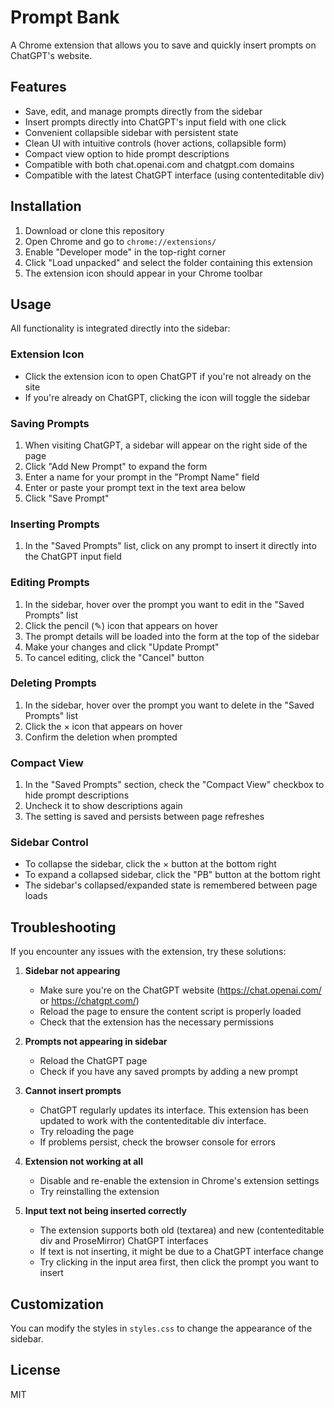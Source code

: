 # Prompt Bank

A Chrome extension that allows you to save and quickly insert prompts on ChatGPT's website.

## Features

- Save, edit, and manage prompts directly from the sidebar
- Insert prompts directly into ChatGPT's input field with one click
- Convenient collapsible sidebar with persistent state
- Clean UI with intuitive controls (hover actions, collapsible form)
- Compact view option to hide prompt descriptions
- Compatible with both chat.openai.com and chatgpt.com domains
- Compatible with the latest ChatGPT interface (using contenteditable div)

## Installation

1. Download or clone this repository
2. Open Chrome and go to `chrome://extensions/`
3. Enable "Developer mode" in the top-right corner
4. Click "Load unpacked" and select the folder containing this extension
5. The extension icon should appear in your Chrome toolbar

## Usage

All functionality is integrated directly into the sidebar:

### Extension Icon

- Click the extension icon to open ChatGPT if you're not already on the site
- If you're already on ChatGPT, clicking the icon will toggle the sidebar

### Saving Prompts

1. When visiting ChatGPT, a sidebar will appear on the right side of the page
2. Click "Add New Prompt" to expand the form
3. Enter a name for your prompt in the "Prompt Name" field
4. Enter or paste your prompt text in the text area below
5. Click "Save Prompt"

### Inserting Prompts

1. In the "Saved Prompts" list, click on any prompt to insert it directly into the ChatGPT input field

### Editing Prompts

1. In the sidebar, hover over the prompt you want to edit in the "Saved Prompts" list
2. Click the pencil (✎) icon that appears on hover
3. The prompt details will be loaded into the form at the top of the sidebar
4. Make your changes and click "Update Prompt"
5. To cancel editing, click the "Cancel" button

### Deleting Prompts

1. In the sidebar, hover over the prompt you want to delete in the "Saved Prompts" list
2. Click the × icon that appears on hover
3. Confirm the deletion when prompted

### Compact View

1. In the "Saved Prompts" section, check the "Compact View" checkbox to hide prompt descriptions
2. Uncheck it to show descriptions again
3. The setting is saved and persists between page refreshes

### Sidebar Control

- To collapse the sidebar, click the × button at the bottom right
- To expand a collapsed sidebar, click the "PB" button at the bottom right
- The sidebar's collapsed/expanded state is remembered between page loads

## Troubleshooting

If you encounter any issues with the extension, try these solutions:

1. **Sidebar not appearing**
   - Make sure you're on the ChatGPT website (https://chat.openai.com/ or https://chatgpt.com/)
   - Reload the page to ensure the content script is properly loaded
   - Check that the extension has the necessary permissions

2. **Prompts not appearing in sidebar**
   - Reload the ChatGPT page
   - Check if you have any saved prompts by adding a new prompt

3. **Cannot insert prompts**
   - ChatGPT regularly updates its interface. This extension has been updated to work with the contenteditable div interface.
   - Try reloading the page
   - If problems persist, check the browser console for errors

4. **Extension not working at all**
   - Disable and re-enable the extension in Chrome's extension settings
   - Try reinstalling the extension
   
5. **Input text not being inserted correctly**
   - The extension supports both old (textarea) and new (contenteditable div and ProseMirror) ChatGPT interfaces
   - If text is not inserting, it might be due to a ChatGPT interface change
   - Try clicking in the input area first, then click the prompt you want to insert

## Customization

You can modify the styles in `styles.css` to change the appearance of the sidebar.

## License

MIT 